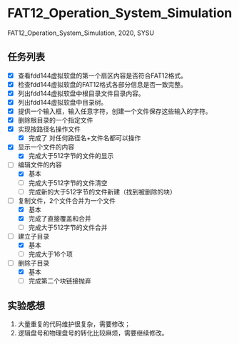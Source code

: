 # FAT12_Operation_System_Simulation
FAT12_Operation_System_Simulation, 2020, SYSU



## 任务列表

- [x] 查看fdd144虚拟软盘的第一个扇区内容是否符合FAT12格式。
- [x] 检查fdd144虚拟软盘的FAT12格式各部分信息是否一致完整。
- [x] 列出fdd144虚拟软盘中根目录文件目录内容。
- [x] 列出fdd144虚拟软盘中目录树。
- [x] 提供一个输入框，输入任意字符，创建一个文件保存这些输入的字符。
- [x] 删除根目录的一个指定文件
- [x] 实现按路径名操作文件
  - [x] 完成了 对任何路径名+文件名都可以操作
- [x] 显示一个文件的内容
  - [x] 完成大于512字节的文件的显示
- [ ] 编辑文件的内容
  - [x] 基本
  - [ ] 完成大于512字节的文件清空
  - [ ] 完成新的大于512字节的文件新建（找到被删除的块）
- [ ] 复制文件，2个文件合并为一个文件
  - [x] 基本
  - [x] 完成了直接覆盖和合并
  - [ ] 完成大于512字节的文件合并

- [ ] 建立子目录
  - [x] 基本
  - [ ] 完成大于16个项
- [ ] 删除子目录
  - [x] 基本
  - [ ] 完成第二个块链接抛弃

## 实验感想

1. 大量重复的代码维护很复杂，需要修改；
2. 逻辑盘号和物理盘号的转化比较麻烦，需要继续修改。